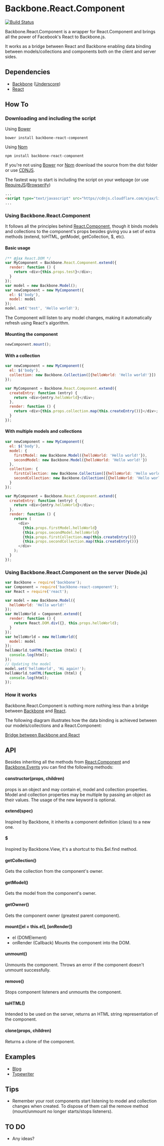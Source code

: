 # Backbone.React.Component
[![Build Status](https://travis-ci.org/magalhas/backbone-react-component.png)](https://travis-ci.org/magalhas/backbone-react-component)

Backbone.React.Component is a wrapper for React.Component and brings all the power of Facebook's React to Backbone.js.

It works as a bridge between React and Backbone enabling data binding between models/collections and components both on the client and server sides.

## Dependencies
* [Backbone](http://backbonejs.org/) ([Underscore](http://underscorejs.org/))
* [React](http://facebook.github.io/react/)

## How To
### Downloading and including the script
Using [Bower](http://bower.io/)
```shell
bower install backbone-react-component
```

Using [Npm](https://npmjs.org/)
```shell
npm install backbone-react-component
```
If you're not using [Bower](http://bower.io/) nor [Npm](https://npmjs.org/) download the source from the dist folder or use [CDNJS](http://cdnjs.com/).

The fastest way to start is including the script on your webpage (or use [RequireJS](http://requirejs.org/)/[Browserify](http://browserify.org/))
```html
...
<script type="text/javascript" src="https//cdnjs.cloudflare.com/ajax/libs/backbone-react-component/0.5.0/backbone-react-component-min.js"></script>
...
```

### Using Backbone.React.Component
It follows all the principles behind [React.Component](http://facebook.github.io/react/docs/component-api.html), though it binds models and collections to the component's props besides giving you a set of extra methods (extend, toHTML, getModel, getCollection, $, etc).

#### Basic usage
```js
/** @jsx React.DOM */
var MyComponent = Backbone.React.Component.extend({
  render: function () {
    return <div>{this.props.test}</div>;
  }
});
var model = new Backbone.Model();
var newComponent = new MyComponent({
  el: $('body'),
  model: model
});
model.set('test', 'Hello world!');
```
The Component will listen to any model changes, making it automatically refresh using React's algorithm.

#### Mounting the component
```js
newComponent.mount();
```

#### With a collection
```js
var newComponent = new MyComponent({
  el: $('body'),
  collection: new Backbone.Collection([{helloWorld: 'Hello world!'}])
});
```
```js
var MyComponent = Backbone.React.Component.extend({
  createEntry: function (entry) {
    return <div>{entry.helloWorld}</div>;
  },
  render: function () {
    return <div>{this.props.collection.map(this.createEntry())}</div>;
  }
});
```

#### With multiple models and collections
```js
var newComponent = new MyComponent({
  el: $('body'),
  model: {
    firstModel: new Backbone.Model({helloWorld: 'Hello world!'}),
    secondModel: new Backbone.Model({helloWorld: 'Hello world!'})
  },
  collection: {
    firstCollection: new Backbone.Collection([{helloWorld: 'Hello world!'}]),
    secondCollection: new Backbone.Collection([{helloWorld: 'Hello world!'}])
  }
});
```
```js
var MyComponent = Backbone.React.Component.extend({
  createEntry: function (entry) {
    return <div>{entry.helloWorld}</div>;
  },
  render: function () {
    return (
      <div>
        {this.props.firstModel.helloWorld}
        {this.props.secondModel.helloWorld}
        {this.props.firstCollection.map(this.createEntry())}
        {this.props.secondCollection.map(this.createEntry())}
      </div>
    );
  }
});
```

### Using Backbone.React.Component on the server (Node.js)
```js
var Backbone = require('backbone');
var Component = require('backbone-react-component');
var React = require('react');

var model = new Backbone.Model({
  helloWorld: 'Hello world!'
});
var HelloWorld = Component.extend({
  render: function () {
    return React.DOM.div({}, this.props.helloWorld);
  }
});
var helloWorld = new HelloWorld({
  model: model
});
helloWorld.toHTML(function (html) {
  console.log(html);
});
// Updating the model
model.set('helloWorld', 'Hi again!');
helloWorld.toHTML(function (html) {
  console.log(html);
});
```

### How it works
Backbone.React.Component is nothing more nothing less than a bridge between [Backbone](http://backbonejs.org/) and [React](http://facebook.github.io/react/).

The following diagram illustrates how the data binding is achieved between our models/collections and a React.Component:

[Bridge between Backbone and React](http://yuml.me/88e7b7fd)

## API
Besides inheriting all the methods from [React.Component](http://facebook.github.io/react/docs/component-api.html) and [Backbone.Events](http://backbonejs.org/#Events) you can find the following methods:

#### constructor(props, children)
props is an object and may contain el, model and collection properties. Model and collection properties may be multiple by passing an object as their values. The usage of the new keyword is optional.

#### extend(spec)
Inspired by Backbone, it inherits a component definition (class) to a new one.

#### $
Inspired by Backbone.View, it's a shortcut to this.$el.find method.

#### getCollection()
Gets the collection from the component's owner.

#### getModel()
Gets the model from the component's owner.

#### getOwner()
Gets the component owner (greatest parent component).

#### mount([el = this.el], [onRender])
* el (DOMElement)
* onRender (Callback)
Mounts the component into the DOM.

#### unmount()
Unmounts the component. Throws an error if the component doesn't unmount successfully.

#### remove()
Stops component listeners and unmounts the component.

#### toHTML()
Intended to be used on the server, returns an HTML string representation of the component.

#### clone(props, children)
Returns a clone of the component.

## Examples
* [Blog](https://github.com/magalhas/backbone-react-component/tree/master/examples/blog)
* [Typewriter](https://rawgithub.com/magalhas/backbone-react-component/master/examples/typewriter/index.html)

## Tips
* Remember your root components start listening to model and collection changes when created. To dispose of them call the remove method (mount/unmount no longer starts/stops listeners).

## TO DO
* Any ideas?